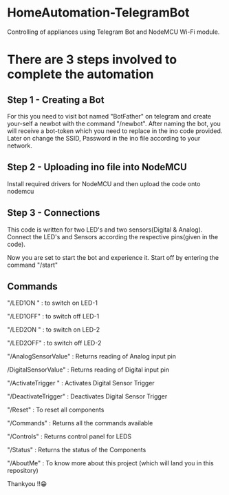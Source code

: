 # HomeAutomation-TelegramBot
Controlling of appliances using Telegram Bot and NodeMCU Wi-Fi module.


# There are 3 steps involved to complete the automation

## Step 1  - Creating a Bot
For this you need to visit bot named "BotFather" on telegram and create your-self a newbot with the command "/newbot". After naming the bot, you will receive a bot-token which you need to replace in the ino code provided. Later on change the SSID, Password in the ino file according to your network.

## Step 2 - Uploading ino file into NodeMCU
Install required drivers for NodeMCU and then upload the code onto nodemcu

## Step 3 - Connections
This code is written for two LED's and two sensors(Digital & Analog). Connect the LED's and Sensors according the respective pins(given in the code).

Now you are set to start the bot and experience it.  Start off by entering the command "/start"

## Commands

"/LED1ON " : to switch on LED-1

"/LED1OFF" : to switch off LED-1

"/LED2ON " : to switch on LED-2

"/LED2OFF" : to switch off LED-2




"/AnalogSensorValue" : Returns reading of Analog input pin

/DigitalSensorValue" : Returns reading of Digital input pin



"/ActivateTrigger  " : Activates Digital Sensor Trigger

"/DeactivateTrigger" : Deactivates Digital Sensor Trigger



"/Reset" : To reset all components


"/Commands" : Returns all the commands available

"/Controls" : Returns control panel for LEDS



"/Status" : Returns the status of the Components


"/AboutMe" : To know more about this project (which will land you in this repository)




Thankyou !!😁

